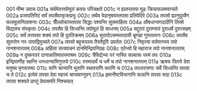 001  भीष्म उवाच
001a सर्वमेतत्तपोमूलं कवयः परिचक्षते
001c न ह्यतप्ततपा मूढः क्रियाफलमवाप्यते
002a प्रजापतिरिदं सर्वं तपसैवासृजत्प्रभुः
002c तथैव वेदानृषयस्तपसा प्रतिपेदिरे
003a तपसो ह्यानुपूर्व्येण फलमूलानिलाशनाः
003c त्रीँल्लोकांस्तपसा सिद्धाः पश्यन्ति सुसमाहिताः
004a औषधान्यगदादीनि तिस्रो विद्याश्च संस्कृताः
004c तपसैव हि सिध्यन्ति तपोमूलं हि साधनम्
005a यद्दुरापं दुराम्नायं दुराधर्षं दुरुत्सहम्
005c सर्वं तत्तपसा शक्यं तपो हि दुरतिक्रमम्
006a सुरापोऽसम्मतादायी भ्रूणहा गुरुतल्पगः
006c तपसैव सुतप्तेन नरः पापाद्विमुच्यते
007a तपसो बहुरूपस्य तैस्तैर्द्वारैः प्रवर्ततः
007c निवृत्त्या वर्तमानस्य तपो नानशनात्परम्
008a अहिंसा सत्यवचनं दानमिन्द्रियनिग्रहः
008c एतेभ्यो हि महाराज तपो नानशनात्परम्
009a न दुष्करतरं दानान्नातिमातरमाश्रमः
009c त्रैविद्येभ्यः परं नास्ति सन्न्यासः परमं तपः
010a इन्द्रियाणीह रक्षन्ति धनधान्याभिगुप्तये
010c तस्मादर्थे च धर्मे च तपो नानशनात्परम्
011a ऋषयः पितरो देवा मनुष्या मृगसत्तमाः
011c यानि चान्यानि भूतानि स्थावराणि चराणि च
012a तपःपरायणाः सर्वे सिध्यन्ति तपसा च ते
012c इत्येवं तपसा देवा महत्त्वं चाप्यवाप्नुवन्
013a इमानीष्टविभागानि फलानि तपसा सदा
013c तपसा शक्यते प्राप्तुं देवत्वमपि निश्चयात्

